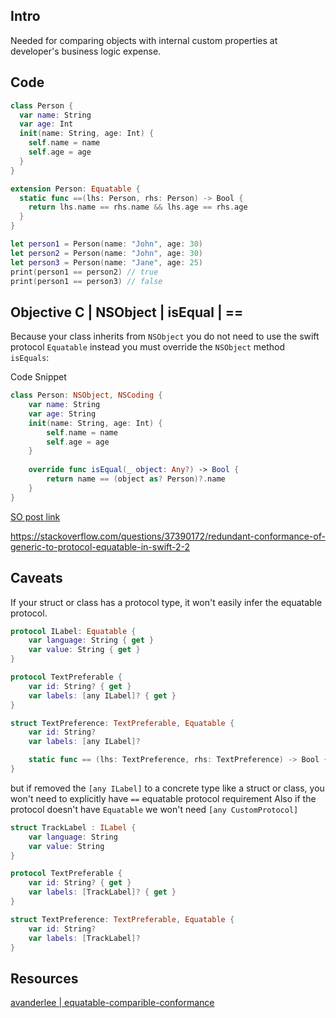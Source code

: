 
## Intro
Needed for comparing objects with internal custom properties at developer's business logic expense.


## Code 

```swift
class Person {
  var name: String
  var age: Int
  init(name: String, age: Int) {
    self.name = name
    self.age = age
  }
}

extension Person: Equatable {
  static func ==(lhs: Person, rhs: Person) -> Bool {
    return lhs.name == rhs.name && lhs.age == rhs.age
  }
}

let person1 = Person(name: "John", age: 30)
let person2 = Person(name: "John", age: 30)
let person3 = Person(name: "Jane", age: 25)
print(person1 == person2) // true
print(person1 == person3) // false
```


## Objective C | NSObject | isEqual | ==

Because your class inherits from `NSObject` you do not need to use the swift protocol `Equatable` instead you must override the `NSObject` method `isEquals`:


Code Snippet
```swift
class Person: NSObject, NSCoding {
	var name: String
	var age: String
	init(name: String, age: Int) {
	    self.name = name
	    self.age = age
	}
	
	override func isEqual(_ object: Any?) -> Bool {
	    return name == (object as? Person)?.name
	}
}
```
[SO post link](https://stackoverflow.com/questions/37085839/overridden-function-for-equatable-type-not-called-for-custom-class-that-subcl)

https://stackoverflow.com/questions/37390172/redundant-conformance-of-generic-to-protocol-equatable-in-swift-2-2

## Caveats 

If your struct or class has a protocol type, it won't easily infer the equatable protocol.


```swift
protocol ILabel: Equatable {
    var language: String { get }
    var value: String { get }
}

protocol TextPreferable {
    var id: String? { get }
    var labels: [any ILabel]? { get }
}

struct TextPreference: TextPreferable, Equatable {
    var id: String?
    var labels: [any ILabel]?

	static func == (lhs: TextPreference, rhs: TextPreference) -> Bool { }
}
```

but if removed the `[any ILabel]` to a concrete type like a struct or class, you won't need to explicitly have `==` equatable protocol requirement
Also if the protocol doesn't have `Equatable` we won't need `[any CustomProtocol]`

```swift
struct TrackLabel : ILabel {
    var language: String
    var value: String
}

protocol TextPreferable {
    var id: String? { get }
    var labels: [TrackLabel]? { get }
}

struct TextPreference: TextPreferable, Equatable {
    var id: String?
    var labels: [TrackLabel]?
}
```

## Resources

[avanderlee | equatable-comparible-conformance](https://www.avanderlee.com/swift/equatable-comparible-conformance/)
